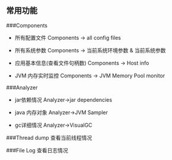 ## 常用功能
###Components
* 所有配置文件 
  Components ->  all config files
  
* 所有系统参数 
  Components ->  当前系统环境参数 & 当前系统参数
  
* 应用基本信息(查看文件句柄数)
  Components -> Host info 
  
* JVM 内存实时监控 
Components -> JVM Memory Pool monitor 

###Analyzer
* jar依赖情况 
  Analyzer->jar dependencies
  
* java 内存对象
  Analyzer->JVM Sampler
  
* gc详细情况
  Analyzer->VisualGC  
  
###Thread dump
查看当前线程情况

###File Log
查看日志情况 

  






